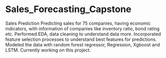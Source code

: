 # Sales_Forecasting_Capstone
Sales Prediction
Predicting sales for 75 companies, having economic indicators, with information of companies like inventory ratio, bond rating etc. Performed EDA, data cleaning to understand data more.  Incorporated feature selection processes to understand best features for predictions. Modeled the data with random forest regressor, Regression, Xgboost and LSTM. Currently working on this project.
